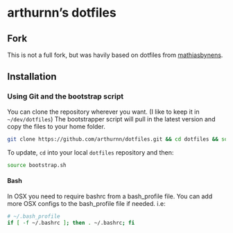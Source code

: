 # arthurnn’s dotfiles

## Fork

This is not a full fork, but was havily based on dotfiles from [mathiasbynens](https://github.com/mathiasbynens/dotfiles).


## Installation

### Using Git and the bootstrap script

You can clone the repository wherever you want. (I like to keep it in `~/dev/dotfiles`) The bootstrapper script will pull in the latest version and copy the files to your home folder.

```bash
git clone https://github.com/arthurnn/dotfiles.git && cd dotfiles && source bootstrap.sh
```

To update, `cd` into your local `dotfiles` repository and then:

```bash
source bootstrap.sh
```


#### Bash

In OSX you need to require bashrc from a bash_profile file. You can add more OSX configs to the bash_profile file if needed. i.e:


```bash
# ~/.bash_profile
if [ -f ~/.bashrc ]; then . ~/.bashrc; fi
```
